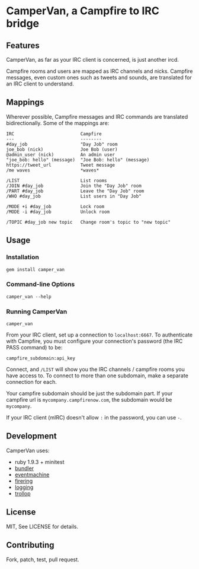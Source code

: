 # CamperVan, a Campfire to IRC bridge

## Features

CamperVan, as far as your IRC client is concerned, is just another ircd.

Campfire rooms and users are mapped as IRC channels and nicks. Campfire
messages, even custom ones such as tweets and sounds, are translated
for an IRC client to understand.

## Mappings

Wherever possible, Campfire messages and IRC commands are translated
bidirectionally. Some of the mappings are:

    IRC                         Campfire
    ---                         --------
    #day_job                    "Day Job" room
    joe_bob (nick)              Joe Bob (user)
    @admin_user (nick)          An admin user
    "joe_bob: hello" (message)  "Joe Bob: hello" (message)
    https://tweet_url           Tweet message
    /me waves                   *waves*

    /LIST                       List rooms
    /JOIN #day_job              Join the "Day Job" room
    /PART #day_job              Leave the "Day Job" room
    /WHO #day_job               List users in "Day Job"

    /MODE +i #day_job           Lock room
    /MODE -i #day_job           Unlock room

    /TOPIC #day_job new topic   Change room's topic to "new topic"

## Usage

### Installation

    gem install camper_van

### Command-line Options

    camper_van --help

### Running CamperVan

    camper_van

From your IRC client, set up a connection to `localhost:6667`. To authenticate
with Campfire, you must configure your connection's password (the IRC PASS
command) to be:

    campfire_subdomain:api_key

Connect, and `/LIST` will show you the IRC channels / campfire rooms you
have access to. To connect to more than one subdomain, make a separate
connection for each.

Your campfire subdomain should be just the subdomain part. If your campfire url
is `mycompany.campfirenow.com`, the subdomain would be `mycompany`.

If your IRC client (mIRC) doesn't allow `:` in the password, you can use `-`.

## Development

CamperVan uses:

* ruby 1.9.3 + minitest
* [bundler](http://gembundler.com/)
* [eventmachine](http://rubyeventmachine.com/)
* [firering](https://github.com/EmmanuelOga/firering)
* [logging](https://github.com/TwP/logging)
* [trollop](http://trollop.rubyforge.org/)

## License

MIT, See LICENSE for details.

## Contributing

Fork, patch, test, pull request.

